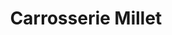 ---
title: "Carrosserie Millet"
url: /ville-la-grand/carrosserie-millet/
shop: réparation de voitures
---